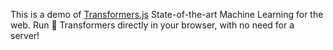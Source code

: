 This is a demo of [Transformers.js](https://huggingface.co/docs/transformers.js/main/en/index) State-of-the-art Machine Learning for the web. Run 🤗 Transformers directly in your browser, with no need for a server!

